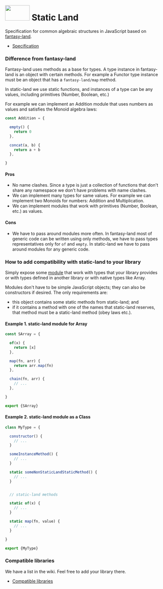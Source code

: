 # <img width="80" height="50" src="./logo/logo.png" /> Static Land

Specification for common algebraic structures in JavaScript
based on [fantasy-land](https://github.com/fantasyland/fantasy-land).

* [Specification](docs/spec.md)

### Difference from fantasy-land

Fantasy-land uses methods as a base for types. A type instance in fantasy-land
is an object with certain methods. For example a Functor type instance must be an object
that has a `fantasy-land/map` method.

In static-land we use static functions, and instances
of a type can be any values, including primitives (Number, Boolean, etc.)

For example we can implement an Addition module that uses numbers as values
and satisfies the Monoid algebra laws:

```js
const Addition = {

  empty() {
    return 0
  },

  concat(a, b) {
    return a + b
  },

}
```

#### Pros

  - No name clashes. Since a type is just a collection of functions that don't
    share any namespace we don't have problems with name clashes.
  - We can implement many types for same values. For example we can implement
    two Monoids for numbers: Addition and Multiplication.
  - We can implement modules that work with primitives (Number, Boolean, etc.) as values.

#### Cons

  - We have to pass around modules more often.
    In fantasy-land most of generic code can be written using only methods,
    we have to pass types representatives only for `of` and `empty`. In static-land we have
    to pass around modules for any generic code.

### How to add compatibility with static-land to your library

Simply expose some [module](docs/spec.md#module) that work with types that your library provides or with types defined in another library or with native types like Array.

Modules don't have to be simple JavaScript objects; they can also be constructors if desired. The only requirements are:

- this object contains some static methods from static-land; and
- if it contains a method with one of the names that static-land reserves, that method must be a static-land method (obey laws etc.).

#### Example 1. static-land module for Array

```js
const SArray = {

  of(x) {
    return [x]
  },

  map(fn, arr) {
    return arr.map(fn)
  },

  chain(fn, arr) {
    // ...
  },

}

export {SArray}
```

#### Example 2. static-land module as a Class

```js
class MyType = {

  constructor() {
    // ...
  }

  someInstanceMethod() {
    // ...
  }

  static someNonStaticLandStaticMethod() {
    // ...
  }


  // static-land methods

  static of(x) {
    // ...
  }

  static map(fn, value) {
    // ...
  }

}

export {MyType}
```

### Compatible libraries

We have a list in the wiki. Feel free to add your library there.

- [Compatible libraries](https://github.com/rpominov/static-land/wiki/Compatible-libraries)
